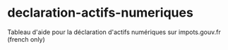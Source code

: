# declaration-actifs-numeriques
Tableau d'aide pour la déclaration d'actifs numériques sur impots.gouv.fr (french only)

